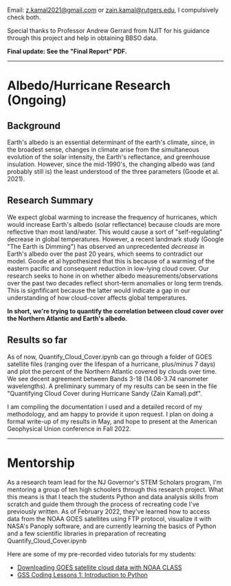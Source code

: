 Email: [z.kamal2021@gmail.com](mailto:z.kamal2021@gmail.com) or [zain.kamal@rutgers.edu](mailto:zain.kamal@rutgers.edu), I compulsively check both.

Special thanks to Professor Andrew Gerrard from NJIT for his guidance through this project and help in obtaining BBSO data.

**Final update: See the "Final Report" PDF.**

---

# Albedo/Hurricane Research (Ongoing)

## Background

Earth's albedo is an essential determinant of the earth's climate, since, in the broadest sense, changes in climate arise from the simultaneous evolution of the solar intensity, the Earth's reflectance, and greenhouse insulation. However, since the mid-1990's, the changing albedo was (and probably still is) the least understood of the three parameters (Goode et al. 2021).

## Research Summary

We expect global warming to increase the frequency of hurricanes, which would increase Earth's albedo (solar reflectance) because clouds are more reflective than most land/water. This would cause a sort of "self-regulating" decrease in global temperatures. However, a recent landmark study (Google "The Earth is Dimming") has observed an unprecedented _decrease_ in Earth's albedo over the past 20 years, which seems to contradict our model. Goode et al hypothesized that this is because of a warming of the eastern pacific and consequent reduction in low-lying cloud cover. Our research seeks to hone in on whether albedo measurements/observations over the past two decades reflect short-term anomalies or long term trends. This is signfificant because the latter would indicate a gap in our understanding of how cloud-cover affects global temperatures.

**In short, we're trying to quantify the correlation between cloud cover over the Northern Atlantic and Earth's albedo.**

## Results so far

As of now, Quantify_Cloud_Cover.ipynb can go through a folder of GOES satellite files (ranging over the lifespan of a hurricane, plus/minus 7 days) and plot the percent of the Northern Atlantic covered by clouds over time. We see decent agreement between Bands 3-18 (14.06-3.74 nanometer wavelengths). A preliminary summary of my results can be seen in the file "Quantifying Cloud Cover during Hurricane Sandy (Zain Kamal).pdf".

I am compiling the documentation I used and a detailed record of my methodology, and am happy to provide it upon request. I plan on doing a formal write-up of my results in May, and hope to present at the American Geophysical Union conference in Fall 2022.

---
# Mentorship

As a research team lead for the NJ Governor's STEM Scholars program, I'm mentoring a group of ten high schoolers through this research project. What this means is that I teach the students Python and data analysis skills from scratch and guide them through the process of recreating code I've previously written. As of February 2022, they've learned how to access data from the NOAA GOES satellites using FTP protocol, visualize it with NASA's Panoply software, and are currently learning the basics of Python and a few scientific libraries in preparation of recreating Quantify_Cloud_Cover.ipynb

Here are some of my pre-recorded video tutorials for my students:
* [Downloading GOES satellite cloud data with NOAA CLASS](https://www.youtube.com/watch?v=SBWWs-ZxDWw)
* [GSS Coding Lessons 1: Introduction to Python](https://www.youtube.com/watch?v=rflh9fBcy0M)
